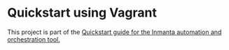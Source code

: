# Quickstart using Vagrant

This project is part of the [Quickstart guide for the Inmanta automation and orchestration tool.](https://docs.inmanta.com/community/latest/quickstart.html) 
